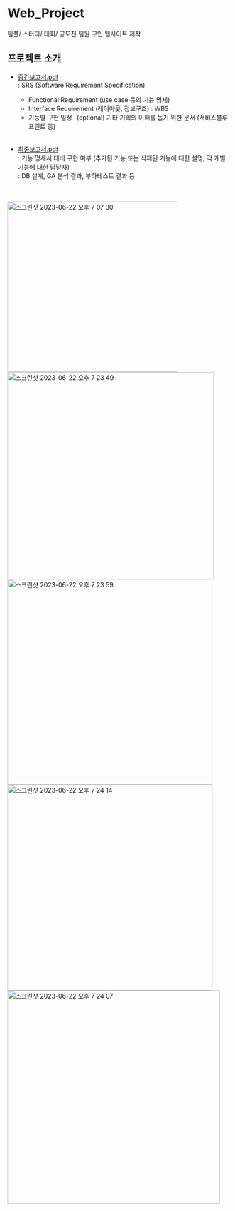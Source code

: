 # Web_Project
팀플/ 스터디/ 대회/ 공모전 팀원 구인 웹사이트 제작


## 프로젝트 소개
- [중간보고서.pdf](https://github.com/mlnzlk/Teamup/files/11832783/_.pdf) <br>
  : SRS (Software Requirement Specification)
    - Functional Requirement (use case 등의 기능 명세)
    - Interface Requirement (레이아웃, 정보구조)
  : WBS
    - 기능별 구현 일정
    -(optional) 기타 기획의 이해를 돕기 위한 문서 (서비스블루프린트 등) <br><br>


- [최종보고서.pdf](https://github.com/mlnzlk/Teamup/files/11832781/_.pdf) <br>
 : 기능 명세서 대비 구현 여부 (추가된 기능 또는 삭제된 기능에 대한 설명, 각 개별 기능에 대한 담당자)<br>
 : DB 설계, GA 분석 결과, 부하테스트 결과 등 <br><br><br>


<img width="383" alt="스크린샷 2023-06-22 오후 7 07 30" src="https://github.com/mlnzlk/Teamup/assets/93921790/a3b936e9-9a44-4796-91a9-340c5788c980"><br>
<img width="465" alt="스크린샷 2023-06-22 오후 7 23 49" src="https://github.com/mlnzlk/Teamup/assets/93921790/cb5c0d3c-f6d8-409a-8ee3-0fc52c63d80e"><br>
<img width="461" alt="스크린샷 2023-06-22 오후 7 23 59" src="https://github.com/mlnzlk/Teamup/assets/93921790/a74f2618-5cfc-460a-b571-e4a4c222de0b"><br>
<img width="462" alt="스크린샷 2023-06-22 오후 7 24 14" src="https://github.com/mlnzlk/Teamup/assets/93921790/ca316704-b65e-464f-8cdb-f35d12c17d25"><br>
<img width="479" alt="스크린샷 2023-06-22 오후 7 24 07" src="https://github.com/mlnzlk/Teamup/assets/93921790/3bd8f062-f14e-4300-9c31-c8d6e1d57911"><br>


